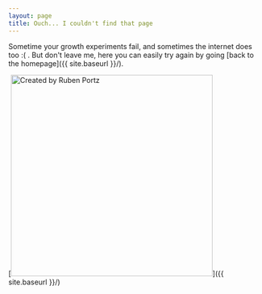 ```yaml
---
layout: page
title: Ouch... I couldn't find that page
---
```


Sometime your growth experiments fail, and sometimes the internet does too :( . But don't leave me, here you can easily try again by going [back to the homepage]({{ site.baseurl }}/).

[<img src="{{ site.baseurl }}/images/404.jpg" alt="Created by Ruben Portz" style="width: 400px;"/>]({{ site.baseurl }}/)
